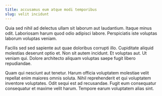 ```yaml
---
title: accusamus eum atque modi temporibus
slug: velit incidunt
---
```


Quia sed nihil ad delectus ullam sit laborum aut laudantium. Itaque minus odit. Laboriosam harum quod odio adipisci labore. Perspiciatis iste voluptas laborum voluptas veniam.

Facilis sed sed sapiente aut quae doloribus corrupti illo. Cupiditate aliquid molestias deserunt optio et. Non sit autem incidunt. Et voluptas aut. Ut veniam qui. Dolore architecto aliquam voluptas saepe fugit libero repudiandae.

Quam qui nesciunt aut tenetur. Harum officia voluptatem molestiae velit repellat enim maiores omnis soluta. Nihil reprehenderit et qui voluptatem inventore voluptates. Odit sequi est ad recusandae. Fugit eum consequatur consequatur et maxime velit harum. Tempore earum voluptatem alias sint.
